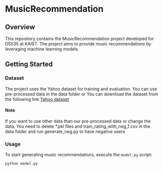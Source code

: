 # MusicRecommendation

## Overview
This repository contains the MusicRecommendation project developed for DS535 at KAIST. The project aims to provide music recommendations by leveraging machine learning models.

## Getting Started
### Dataset

The project uses the Yahoo dataset for training and evaluation. You can use pre-processed data in the data folder or  You can download the dataset from the following link 
[Yahoo dataset](https://drive.google.com/file/d/1NFe0jWa-RdP9wcSGRe6KXMbR0ENXlr_B/view)
#### Note
If you want to use other data than our pre-processed data or change the data, You need to delete *.pkl files and train_rating_with_neg_1.csv in the data folder and run generate_neg.py to have negative users

### Usage
To start generating music recommendations, execute the `model.py` script:

```bash
python model.py

